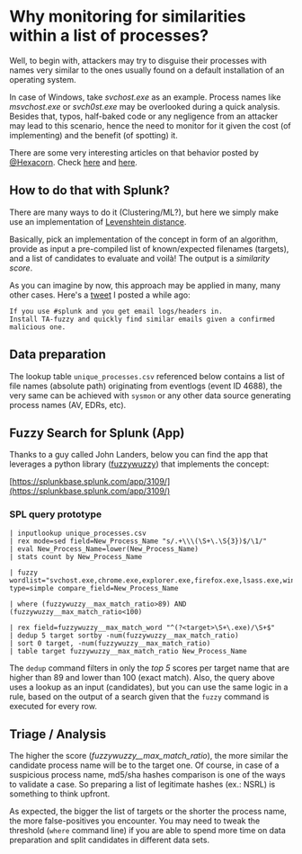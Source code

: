 # Why monitoring for similarities within a list of processes?
Well, to begin with, attackers may try to disguise their processes with names very similar to the ones usually found on a default installation of an operating system.

In case of Windows, take *svchost.exe* as an example. Process names like *msvchost.exe* or *svch0st.exe* may be overlooked during a quick analysis. Besides that, typos, half-baked code or any negligence from an attacker may lead to this scenario, hence the need to monitor for it given the cost (of implementing) and the benefit (of spotting) it.

There are some very interesting articles on that behavior posted by [@Hexacorn](https://twitter.com/Hexacorn). Check [here](http://www.hexacorn.com/blog/2013/07/04/the-typographical-and-homomorphic-abuse-of-svchost-exe/) and [here](http://www.hexacorn.com/blog/2015/12/18/the-typographical-and-homomorphic-abuse-of-svchost-exe-and-other-popular-file-names/).

## How to do that with Splunk?
There are many ways to do it (Clustering/ML?), but here we simply make use an implementation of [Levenshtein distance](https://en.wikipedia.org/wiki/Levenshtein_distance).

Basically, pick an implementation of the concept in form of an algorithm, provide as input a pre-compiled list of known/expected filenames (targets), and a list of candidates to evaluate and voilà! The output is a *similarity score*.

As you can imagine by now, this approach may be applied in many, many other cases. Here's a [tweet](https://twitter.com/ateixei/status/972100328899399685) I posted a while ago:

```
If you use #splunk and you get email logs/headers in.
Install TA-fuzzy and quickly find similar emails given a confirmed malicious one. 
```

## Data preparation
The lookup table `unique_processes.csv` referenced below contains a list of file names (absolute path) originating from eventlogs (event ID 4688), the very same can be achieved with `sysmon` or any other data source generating process names (AV, EDRs, etc).

## Fuzzy Search for Splunk (App)
Thanks to a guy called John Landers, below you can find the app that leverages a python library ([fuzzywuzzy](https://github.com/seatgeek/fuzzywuzzy)) that implements the concept:

[https://splunkbase.splunk.com/app/3109/](https://splunkbase.splunk.com/app/3109/)

### SPL query prototype
```
| inputlookup unique_processes.csv
| rex mode=sed field=New_Process_Name "s/.+\\\(\S+\.\S{3})$/\1/"
| eval New_Process_Name=lower(New_Process_Name)
| stats count by New_Process_Name

| fuzzy wordlist="svchost.exe,chrome.exe,explorer.exe,firefox.exe,lsass.exe,winlogon.exe,iexplore.exe,conhost.exe,rundll32.exe,wininit.exe" type=simple compare_field=New_Process_Name

| where (fuzzywuzzy__max_match_ratio>89) AND (fuzzywuzzy__max_match_ratio<100)

| rex field=fuzzywuzzy__max_match_word "^(?<target>\S+\.exe)/\S+$"
| dedup 5 target sortby -num(fuzzywuzzy__max_match_ratio)
| sort 0 target, -num(fuzzywuzzy__max_match_ratio)
| table target fuzzywuzzy__max_match_ratio New_Process_Name
```
The `dedup` command filters in only the *top 5* scores per target name that are higher than 89 and lower than 100 (exact match). Also, the query above uses a lookup as an input (candidates), but you can use the same logic in a rule, based on the output of a search given that the `fuzzy` command is executed for every row.

## Triage / Analysis
The higher the score (*fuzzywuzzy__max_match_ratio*), the more similar the candidate process name will be to the target one. Of course, in case of a suspicious process name, md5/sha hashes comparison is one of the ways to validate a case. So preparing a list of legitimate hashes (ex.: NSRL) is something to think upfront.

As expected, the bigger the list of targets or the shorter the process name, the more false-positives you encounter. You may need to tweak the threshold (`where` command line) if you are able to spend more time on data preparation and split candidates in different data sets.

